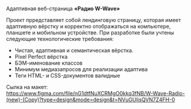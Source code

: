 Адаптивная веб-страница **«Радио W-Wave»**

Проект прредставляет собой лендинговую страницу, которая имеет адаптивную вёрстку и корректно
отображаться на компьютере, планшете и мобильном устройстве. При разработке были учтены следующие технологические требования:
- Чистая, адаптивная и семантическая вёрстка.
- Pixel Perfect вёрстка
- БЭМ-именование классов
- Минимум медиазапросов для реализации адаптива
- Теги HTML- и CSS-документов валидные

Сылка на макет: https://www.figma.com/file/nG1dtfNuXCRMgO0kkq3fNB/W-Wave-Radio-(new)-(Copy)?type=design&mode=design&t=NVuGUIjsQVN7Z4FH-0
